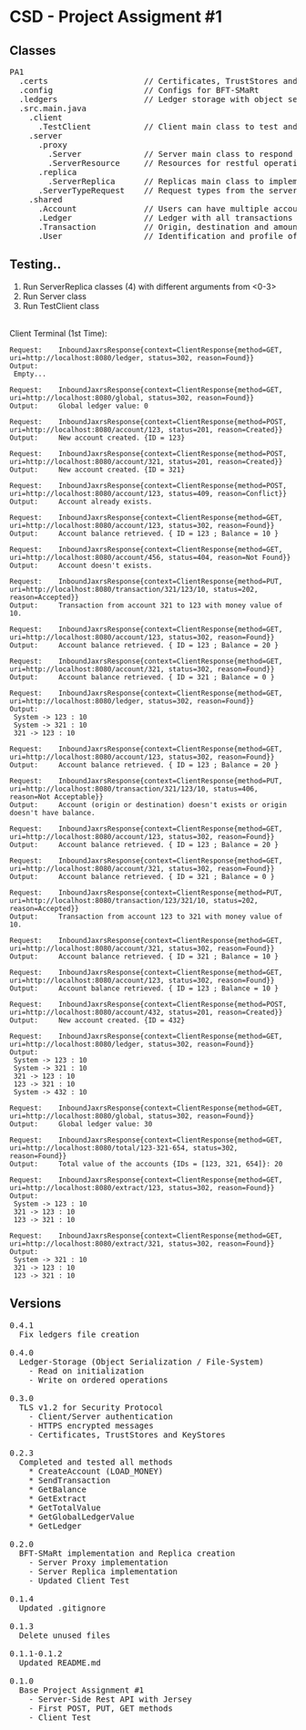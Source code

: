 # CSD - Project Assigment #1

## Classes

<pre>
PA1
  .certs                    // Certificates, TrustStores and KeyStores
  .config                   // Configs for BFT-SMaRt
  .ledgers                  // Ledger storage with object serialization
  .src.main.java
    .client
      .TestClient           // Client main class to test and communicate with server.
    .server
      .proxy
        .Server             // Server main class to respond to client requests. 
        .ServerResource     // Resources for restful operations on server-side.
      .replica
        .ServerReplica      // Replicas main class to implement bft-smart.
      .ServerTypeRequest    // Request types from the server (enum)
    .shared
      .Account              // Users can have multiple accounts to operate and control balance.
      .Ledger               // Ledger with all transactions in order and all account balances.
      .Transaction          // Origin, destination and amount of a transaction.
      .User                 // Identification and profile of a user.
</pre>

## Testing..

  1. Run ServerReplica classes (4) with different arguments from <0-3> <br />
  2. Run Server class <br />
  3. Run TestClient class <br />
  
  <br />
  Client Terminal (1st Time):
  <br />

  
    Request:    InboundJaxrsResponse{context=ClientResponse{method=GET, uri=http://localhost:8080/ledger, status=302, reason=Found}}
    Output:     
     Empty...
    
    Request:    InboundJaxrsResponse{context=ClientResponse{method=GET, uri=http://localhost:8080/global, status=302, reason=Found}}
    Output:     Global ledger value: 0
    
    Request:    InboundJaxrsResponse{context=ClientResponse{method=POST, uri=http://localhost:8080/account/123, status=201, reason=Created}}
    Output:     New account created. {ID = 123}
    
    Request:    InboundJaxrsResponse{context=ClientResponse{method=POST, uri=http://localhost:8080/account/321, status=201, reason=Created}}
    Output:     New account created. {ID = 321}
    
    Request:    InboundJaxrsResponse{context=ClientResponse{method=POST, uri=http://localhost:8080/account/123, status=409, reason=Conflict}}
    Output:     Account already exists.
    
    Request:    InboundJaxrsResponse{context=ClientResponse{method=GET, uri=http://localhost:8080/account/123, status=302, reason=Found}}
    Output:     Account balance retrieved. { ID = 123 ; Balance = 10 }
    
    Request:    InboundJaxrsResponse{context=ClientResponse{method=GET, uri=http://localhost:8080/account/456, status=404, reason=Not Found}}
    Output:     Account doesn't exists.
    
    Request:    InboundJaxrsResponse{context=ClientResponse{method=PUT, uri=http://localhost:8080/transaction/321/123/10, status=202, reason=Accepted}}
    Output:     Transaction from account 321 to 123 with money value of 10.
    
    Request:    InboundJaxrsResponse{context=ClientResponse{method=GET, uri=http://localhost:8080/account/123, status=302, reason=Found}}
    Output:     Account balance retrieved. { ID = 123 ; Balance = 20 }
    
    Request:    InboundJaxrsResponse{context=ClientResponse{method=GET, uri=http://localhost:8080/account/321, status=302, reason=Found}}
    Output:     Account balance retrieved. { ID = 321 ; Balance = 0 }
    
    Request:    InboundJaxrsResponse{context=ClientResponse{method=GET, uri=http://localhost:8080/ledger, status=302, reason=Found}}
    Output:     
     System -> 123 : 10
     System -> 321 : 10
     321 -> 123 : 10
    
    Request:    InboundJaxrsResponse{context=ClientResponse{method=GET, uri=http://localhost:8080/account/123, status=302, reason=Found}}
    Output:     Account balance retrieved. { ID = 123 ; Balance = 20 }
    
    Request:    InboundJaxrsResponse{context=ClientResponse{method=PUT, uri=http://localhost:8080/transaction/321/123/10, status=406, reason=Not Acceptable}}
    Output:     Account (origin or destination) doesn't exists or origin doesn't have balance.
    
    Request:    InboundJaxrsResponse{context=ClientResponse{method=GET, uri=http://localhost:8080/account/123, status=302, reason=Found}}
    Output:     Account balance retrieved. { ID = 123 ; Balance = 20 }
    
    Request:    InboundJaxrsResponse{context=ClientResponse{method=GET, uri=http://localhost:8080/account/321, status=302, reason=Found}}
    Output:     Account balance retrieved. { ID = 321 ; Balance = 0 }
    
    Request:    InboundJaxrsResponse{context=ClientResponse{method=PUT, uri=http://localhost:8080/transaction/123/321/10, status=202, reason=Accepted}}
    Output:     Transaction from account 123 to 321 with money value of 10.
    
    Request:    InboundJaxrsResponse{context=ClientResponse{method=GET, uri=http://localhost:8080/account/321, status=302, reason=Found}}
    Output:     Account balance retrieved. { ID = 321 ; Balance = 10 }
    
    Request:    InboundJaxrsResponse{context=ClientResponse{method=GET, uri=http://localhost:8080/account/123, status=302, reason=Found}}
    Output:     Account balance retrieved. { ID = 123 ; Balance = 10 }
    
    Request:    InboundJaxrsResponse{context=ClientResponse{method=POST, uri=http://localhost:8080/account/432, status=201, reason=Created}}
    Output:     New account created. {ID = 432}
    
    Request:    InboundJaxrsResponse{context=ClientResponse{method=GET, uri=http://localhost:8080/ledger, status=302, reason=Found}}
    Output:     
     System -> 123 : 10
     System -> 321 : 10
     321 -> 123 : 10
     123 -> 321 : 10
     System -> 432 : 10
    
    Request:    InboundJaxrsResponse{context=ClientResponse{method=GET, uri=http://localhost:8080/global, status=302, reason=Found}}
    Output:     Global ledger value: 30
    
    Request:    InboundJaxrsResponse{context=ClientResponse{method=GET, uri=http://localhost:8080/total/123-321-654, status=302, reason=Found}}
    Output:     Total value of the accounts {IDs = [123, 321, 654]}: 20
    
    Request:    InboundJaxrsResponse{context=ClientResponse{method=GET, uri=http://localhost:8080/extract/123, status=302, reason=Found}}
    Output:     
     System -> 123 : 10
     321 -> 123 : 10
     123 -> 321 : 10
    
    Request:    InboundJaxrsResponse{context=ClientResponse{method=GET, uri=http://localhost:8080/extract/321, status=302, reason=Found}}
    Output:     
     System -> 321 : 10
     321 -> 123 : 10
     123 -> 321 : 10
    
    
## Versions

<pre>
0.4.1
  Fix ledgers file creation

0.4.0
  Ledger-Storage (Object Serialization / File-System)
    - Read on initialization
    - Write on ordered operations

0.3.0
  TLS v1.2 for Security Protocol
    - Client/Server authentication
    - HTTPS encrypted messages
    - Certificates, TrustStores and KeyStores

0.2.3
  Completed and tested all methods
    * CreateAccount (LOAD_MONEY)
    * SendTransaction
    * GetBalance
    * GetExtract
    * GetTotalValue
    * GetGlobalLedgerValue
    * GetLedger

0.2.0
  BFT-SMaRt implementation and Replica creation
    - Server Proxy implementation
    - Server Replica implementation
    - Updated Client Test

0.1.4
  Updated .gitignore

0.1.3
  Delete unused files

0.1.1-0.1.2
  Updated README.md
  
0.1.0
  Base Project Assignment #1 
    - Server-Side Rest API with Jersey
    - First POST, PUT, GET methods
    - Client Test
</pre>

